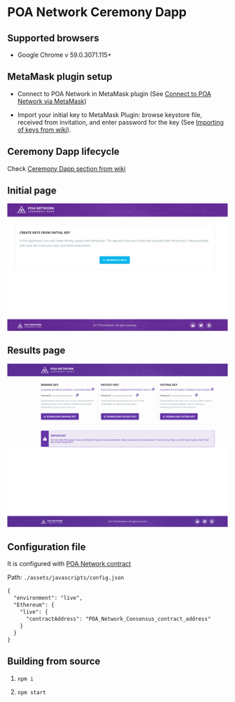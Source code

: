# POA Network Ceremony Dapp

## Supported browsers

* Google Chrome v 59.0.3071.115+

## MetaMask plugin setup

* Connect to POA Network in MetaMask plugin (See [Connect to POA Network via MetaMask](https://github.com/oraclesorg/oracles-wiki/blob/master/MetaMask-connect.md#connect-to-oracles-network-via-metamask))

* Import your initial key to MetaMask Plugin: browse keystore file, received from invitation, and enter password for the key (See [Importing of keys from wiki](https://github.com/oraclesorg/oracles-wiki/blob/master/MetaMask-connect.md#importing-of-keys)).

## Ceremony Dapp lifecycle

Check [Ceremony Dapp section from wiki](https://github.com/oraclesorg/oracles-wiki/blob/master/ceremony.md)

## Initial page
![](./docs/index.png)

## Results page
![](./docs/results.png)

## Configuration file
It is configured with [POA Network contract](https://github.com/oraclesorg/poa-network-consensus-contracts)

Path: `./assets/javascripts/config.json`

```
{
  "environment": "live",
  "Ethereum": {
    "live": {
      "contractAddress": "POA_Network_Consensus_contract_address"
    }
  }
}
```

## Building from source

1) `npm i`

2) `npm start`
